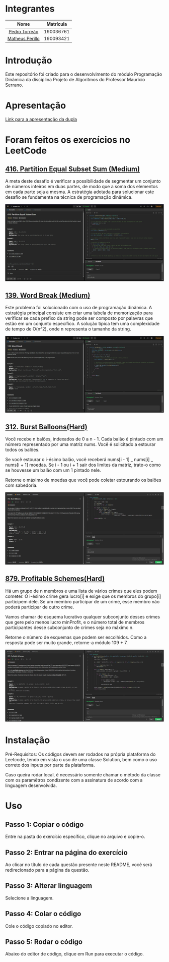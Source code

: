 # Integrantes

|                         Nome                         | Matrícula |
| :--------------------------------------------------: | :-------: |
|  [Pedro Torreão](https://github.com/PedroTorreao21)  | 190036761 |
| [Matheus Perillo](https://github.com/MatheusPerillo) | 190093421 |

# Introdução

Este repositório foi criado para o desenvolvimento do módulo Programação Dinâmica da disciplina Projeto de Algoritmos do Professor Maurício Serrano.

# Apresentação

[Link para a apresentação da dupla]()

# Foram feitos os exercícios no LeetCode

## [416. Partition Equal Subset Sum (Medium)](https://leetcode.com/problems/partition-equal-subset-sum/description/)

A meta deste desafio é verificar a possibilidade de segmentar um conjunto de números inteiros em duas partes, de modo que a soma dos elementos em cada parte seja a mesma. A estratégia adotada para solucionar este desafio se fundamenta na técnica de programação dinâmica.

![Partition Equal Subset Sum](/images/416.jpeg)

## [139. Word Break (Medium)](https://leetcode.com/problems/word-break/description/)

Este problema foi solucionado com o uso de programação dinâmica. A estratégia principal consiste em criar uma tabela de memorização para verificar se cada prefixo da string pode ser composto por palavras que estão em um conjunto específico. A solução típica tem uma complexidade de tempo de O(n^2), onde n representa o tamanho da string.

![139. Word Break](/images/139.jpeg)

## [312. Burst Balloons(Hard)](https://leetcode.com/problems/burst-balloons/description/)

Você recebe n balões, indexados de 0 a n - 1. Cada balão é pintado com um número representado por uma matriz nums. Você é solicitado a estourar todos os balões.

Se você estourar o i-ésimo balão, você receberá nums[i - 1] _ nums[i] _ nums[i + 1] moedas. Se i - 1 ou i + 1 sair dos limites da matriz, trate-o como se houvesse um balão com um 1 pintado nele.

Retorne o máximo de moedas que você pode coletar estourando os balões com sabedoria.

![312. Burst Balloons](/images/312.jpg)

## [879. Profitable Schemes(Hard)](https://leetcode.com/problems/profitable-schemes/description/)

Há um grupo de n membros e uma lista de vários crimes que eles podem cometer. O i-ésimo crime gera lucro[i] e exige que os membros do grupo[i] participem dele. Se um membro participar de um crime, esse membro não poderá participar de outro crime.

Vamos chamar de esquema lucrativo qualquer subconjunto desses crimes que gere pelo menos lucro minProfit, e o número total de membros participantes desse subconjunto de crimes seja no máximo n.

Retorne o número de esquemas que podem ser escolhidos. Como a resposta pode ser muito grande, retorne-a módulo 109 + 7.

![879. Profitable Schemes](/images/879.jpg)

# Instalação

Pré-Requisitos: Os códigos devem ser rodados na própria plataforma do Leetcode, tendo em vista o uso de uma classe Solution, bem como o uso correto dos inputs por parte da plataforma.

Caso queira rodar local, é necessário somente chamar o método da classe com os paramêtros condizente com a assinatura de acordo com a linguagem desenvolvida.

# Uso

## Passo 1: Copiar o código

Entre na pasta do exercício específico, clique no arquivo e copie-o.

## Passo 2: Entrar na página do exercício

Ao clicar no título de cada questão presente neste README, você será redirecionado para a página da questão.

## Passo 3: Alterar linguagem

Selecione a linguagem.

## Passo 4: Colar o código

Cole o código copiado no editor.

## Passo 5: Rodar o código

Abaixo do editor de código, clique em Run para executar o código.

